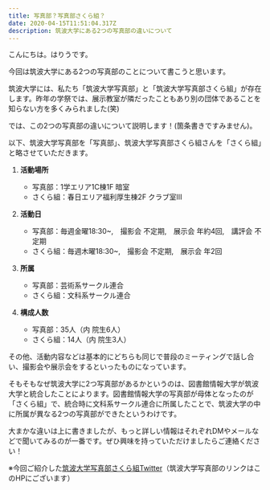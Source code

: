 ```yaml
---
title: 写真部？写真部さくら組？
date: 2020-04-15T11:51:04.317Z
description: 筑波大学にある2つの写真部の違いについて
---
```

こんにちは。はりうです。

今回は筑波大学にある2つの写真部のことについて書こうと思います。

筑波大学には、私たち「筑波大学写真部」と「筑波大学写真部さくら組」が存在します。昨年の学祭では、展示教室が隣だったこともあり別の団体であることを知らない方を多くみられました(笑)

では、この2つの写真部の違いについて説明します！(箇条書きですみません)。

以下、筑波大学写真部を「写真部」、筑波大学写真部さくら組さんを「さくら組」と略させていただきます。

1. **活動場所**

   * 写真部：1学エリア1C棟1F  暗室
   * さくら組：春日エリア福利厚生棟2F クラブ室Ⅲ
2. **活動日**

   * 写真部：毎週金曜18:30~,　撮影会  不定期,　展示会  年約4回,　講評会  不定期
   * さくら組：毎週木曜18:30~,　撮影会  不定期,　展示会  年2回
3. **所属**

   * 写真部：芸術系サークル連合
   * さくら組：文科系サークル連合
4. **構成人数**

   * 写真部：35人（内 院生6人） 
   * さくら組：14人（内 院生3人）

その他、活動内容などは基本的にどちらも同じで普段のミーティングで話し合い、撮影会や展示会をするといったものになっています。

そもそもなぜ筑波大学に2つ写真部があるかというのは、図書館情報大学が筑波大学と統合したことによります。図書館情報大学の写真部が母体となったのが「さくら組」で、統合時に文科系サークル連合に所属したことで、筑波大学の中に所属が異なる2つの写真部ができたというわけです。

大まかな違いは上に書きましたが、もっと詳しい情報はそれぞれDMやメールなどで聞いてみるのが一番です。ぜひ興味を持っていただけましたらご連絡ください！

※今回ご紹介した[筑波大学写真部さくら組Twitter](https://mobile.twitter.com/sakura_photo)（筑波大学写真部のリンクはこのHPにございます）